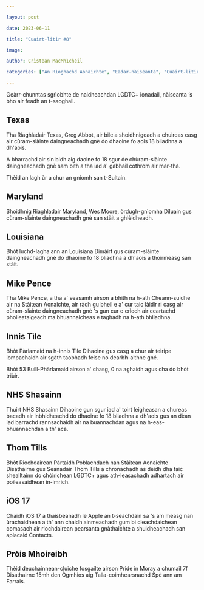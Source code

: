 ```yaml
---

layout: post

date: 2023-06-11

title: "Cuairt-litir #8"

image:

author: Crìstean MacMhìcheil

categories: ["An Rìoghachd Aonaichte", "Eadar-nàiseanta", "Cuairt-litir", "Lagh", "Poileataigs", "Pròis", "Slàinte", "Teicneòlas"]

---
```


Geàrr-chunntas sgrìobhte de naidheachdan LGDTC+ ionadail, nàiseanta ‘s bho air feadh an t-saoghail.

## Texas

Tha Riaghladair Texas, Greg Abbot, air bile a shoidhnigeadh a chuireas casg air cùram-slàinte daingneachadh gnè do dhaoine fo aois 18 bliadhna a dh'aois.

A bharrachd air sin bidh aig daoine fo 18 sgur de chùram-slàinte daingneachadh gnè sam bith a tha iad a' gabhail cothrom air mar-thà.

Thèid an lagh ùr a chur an gnìomh san t-Sultain.

## Maryland

Shoidhnig Riaghladair Maryland, Wes Moore, òrdugh-gnìomha Diluain gus cùram-slàinte daingneachadh gnè san stàit a ghlèidheadh.

## Louisiana

Bhòt luchd-lagha ann an Louisiana Dimàirt gus cùram-slàinte daingneachadh gnè do dhaoine fo 18 bliadhna a dh'aois a thoirmeasg san stàit.

## Mike Pence

Tha Mike Pence, a tha a' seasamh airson a bhith na h-ath Cheann-suidhe air na Stàitean Aonaichte, air ràdh gu bheil e a' cur taic làidir ri casg air cùram-slàinte daingneachadh gnè 's gun cur e crìoch air ceartachd phoileataigeach ma bhuannaicheas e taghadh na h-ath bhliadhna.

## Innis Tìle

Bhòt Pàrlamaid na h-innis Tìle Dihaoine gus casg a chur air teiripe iompachaidh air sgàth taobhadh feise no dearbh-aithne gné.

Bhòt 53 Buill-Phàrlamaid airson a' chasg, 0 na aghaidh agus cha do bhòt triùir.

## NHS Shasainn

Thuirt NHS Shasainn Dihaoine gun sgur iad a' toirt leigheasan a chureas bacadh air inbhidheachd do dhaoine fo 18 bliadhna a dh'aois gus an dèan iad barrachd rannsachaidh air na buannachdan agus na h-eas-bhuannachdan a th' aca.

## Thom Tills

Bhòt Riochdairean Pàrtaidh Poblachdach nan Stàitean Aonaichte Disathairne gus Seanadair Thom Tills a chronachadh as dèidh dha taic shealltainn do chòirichean LGDTC+ agus ath-leasachadh adhartach air poileasaidhean in-imrich.

## iOS 17

Chaidh iOS 17 a thaisbeanadh le Apple an t-seachdain sa 's am measg nan ùrachaidhean a th' ann chaidh ainmeachadh gum bi cleachdaichean comasach air riochdairean pearsanta gnàthaichte a shuidheachadh san aplacaid Contacts.

## Pròis Mhoireibh

Thèid deuchainnean-cluiche fosgailte airson Pride in Moray a chumail 7f Disathairne 15mh den Ògmhios aig Talla-coimhearsnachd Spè ann am Farrais.
